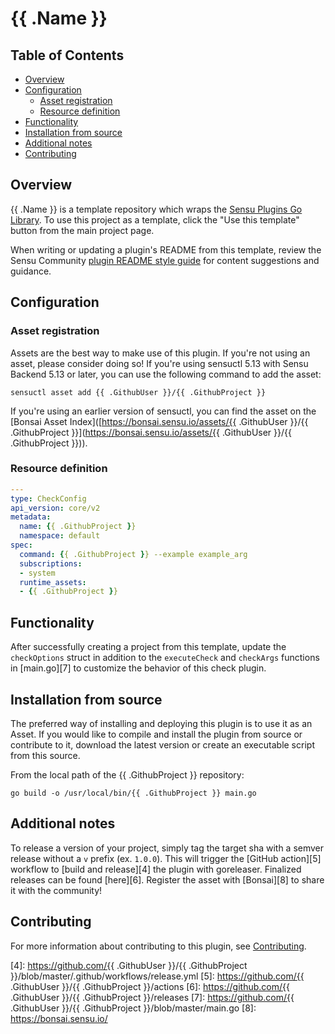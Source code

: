 # {{ .Name }}

## Table of Contents
- [Overview](#overview)
- [Configuration](#configuration)
  - [Asset registration](#asset-registration)
  - [Resource definition](#resource-definition)
- [Functionality](#functionality)
- [Installation from source](#installation-from-source)
- [Additional notes](#additional-notes)
- [Contributing](#contributing)

## Overview
{{ .Name }} is a template repository which wraps the [Sensu Plugins Go Library][2].
To use this project as a template, click the "Use this template" button from the main project page.

When writing or updating a plugin's README from this template, review the Sensu Community
[plugin README style guide][3] for content suggestions and guidance.

## Configuration

### Asset registration

Assets are the best way to make use of this plugin. If you're not using an asset, please consider
doing so! If you're using sensuctl 5.13 with Sensu Backend 5.13 or later, you can use the following
command to add the asset:

```
sensuctl asset add {{ .GithubUser }}/{{ .GithubProject }}
```

If you're using an earlier version of sensuctl, you can find the asset on the [Bonsai Asset Index]([https://bonsai.sensu.io/assets/{{ .GithubUser }}/{{ .GithubProject }}](https://bonsai.sensu.io/assets/{{ .GithubUser }}/{{ .GithubProject }})).

### Resource definition

```yml
---
type: CheckConfig
api_version: core/v2
metadata:
  name: {{ .GithubProject }}
  namespace: default
spec:
  command: {{ .GithubProject }} --example example_arg
  subscriptions:
  - system
  runtime_assets:
  - {{ .GithubProject }}
```

## Functionality

After successfully creating a project from this template, update the `checkOptions` struct in
addition to the `executeCheck` and `checkArgs` functions in [main.go][7] to customize the behavior
of this check plugin.

## Installation from source

The preferred way of installing and deploying this plugin is to use it as an Asset. If you would
like to compile and install the plugin from source or contribute to it, download the latest version
or create an executable script from this source.

From the local path of the {{ .GithubProject }} repository:

```
go build -o /usr/local/bin/{{ .GithubProject }} main.go
```

## Additional notes

To release a version of your project, simply tag the target sha with a semver release without a `v`
prefix (ex. `1.0.0`). This will trigger the [GitHub action][5] workflow to [build and release][4]
the plugin with goreleaser. Finalized releases can be found [here][6]. Register the asset with
[Bonsai][8] to share it with the community!

## Contributing

For more information about contributing to this plugin, see [Contributing][1].

[1]: https://github.com/sensu/sensu-go/blob/master/CONTRIBUTING.md
[2]: github.com/sensu-community/sensu-plugin-sdk
[3]: https://github.com/sensu-plugins/community/blob/master/PLUGIN_STYLEGUIDE.md
[4]: https://github.com/{{ .GithubUser }}/{{ .GithubProject }}/blob/master/.github/workflows/release.yml
[5]: https://github.com/{{ .GithubUser }}/{{ .GithubProject }}/actions
[6]: https://github.com/{{ .GithubUser }}/{{ .GithubProject }}/releases
[7]: https://github.com/{{ .GithubUser }}/{{ .GithubProject }}/blob/master/main.go
[8]: https://bonsai.sensu.io/
